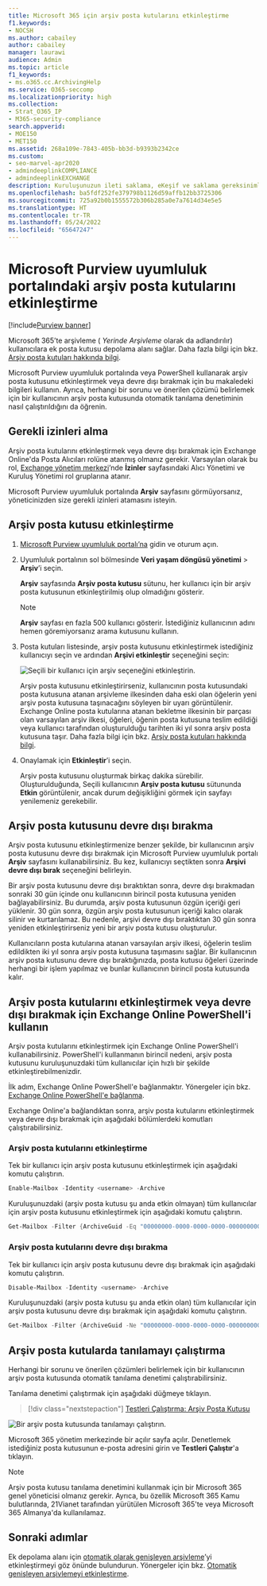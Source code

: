 ```yaml
---
title: Microsoft 365 için arşiv posta kutularını etkinleştirme
f1.keywords:
- NOCSH
ms.author: cabailey
author: cabailey
manager: laurawi
audience: Admin
ms.topic: article
f1_keywords:
- ms.o365.cc.ArchivingHelp
ms.service: O365-seccomp
ms.localizationpriority: high
ms.collection:
- Strat_O365_IP
- M365-security-compliance
search.appverid:
- MOE150
- MET150
ms.assetid: 268a109e-7843-405b-bb3d-b9393b2342ce
ms.custom:
- seo-marvel-apr2020
- admindeeplinkCOMPLIANCE
- admindeeplinkEXCHANGE
description: Kuruluşunuzun ileti saklama, eKeşif ve saklama gereksinimlerini desteklemek için arşiv posta kutularını etkinleştirmeyi veya devre dışı bırakmayı öğrenin.
ms.openlocfilehash: ba5fdf252fe379798b1126d59affb12bb3725306
ms.sourcegitcommit: 725a92b0b1555572b306b285a0e7a7614d34e5e5
ms.translationtype: HT
ms.contentlocale: tr-TR
ms.lasthandoff: 05/24/2022
ms.locfileid: "65647247"
---
```

# <a name="enable-archive-mailboxes-in-the-microsoft-purview-compliance-portal"></a>Microsoft Purview uyumluluk portalındaki arşiv posta kutularını etkinleştirme

[!include[Purview banner](../includes/purview-rebrand-banner.md)]

Microsoft 365’te arşivleme ( *Yerinde Arşivleme* olarak da adlandırılır) kullanıcılara ek posta kutusu depolama alanı sağlar. Daha fazla bilgi için bkz. [Arşiv posta kutuları hakkında bilgi](archive-mailboxes.md).

Microsoft Purview uyumluluk portalında veya PowerShell kullanarak arşiv posta kutusunu etkinleştirmek veya devre dışı bırakmak için bu makaledeki bilgileri kullanın. Ayrıca, herhangi bir sorunu ve önerilen çözümü belirlemek için bir kullanıcının arşiv posta kutusunda otomatik tanılama denetiminin nasıl çalıştırıldığını da öğrenin.

## <a name="get-the-necessary-permissions"></a>Gerekli izinleri alma

Arşiv posta kutularını etkinleştirmek veya devre dışı bırakmak için Exchange Online'da Posta Alıcıları rolüne atanmış olmanız gerekir. Varsayılan olarak bu rol, <a href="https://go.microsoft.com/fwlink/p/?linkid=2059104" target="_blank">Exchange yönetim merkezi</a>’nde **İzinler** sayfasındaki Alıcı Yönetimi ve Kuruluş Yönetimi rol gruplarına atanır. 

Microsoft Purview uyumluluk portalında **Arşiv** sayfasını görmüyorsanız, yöneticinizden size gerekli izinleri atamasını isteyin.

## <a name="enable-an-archive-mailbox"></a>Arşiv posta kutusu etkinleştirme

1. <a href="https://go.microsoft.com/fwlink/p/?linkid=2077149" target="_blank">Microsoft Purview uyumluluk portalı’na</a> gidin ve oturum açın.

2. Uyumluluk portalının sol bölmesinde **Veri yaşam döngüsü yönetimi** > **Arşiv**’i seçin.

   **Arşiv** sayfasında  **Arşiv posta kutusu** sütunu, her kullanıcı için bir arşiv posta kutusunun etkinleştirilmiş olup olmadığını gösterir.

   > [!NOTE]
   > **Arşiv** sayfası en fazla 500 kullanıcı gösterir. İstediğiniz kullanıcının adını hemen göremiyorsanız arama kutusunu kullanın.

3. Posta kutuları listesinde, arşiv posta kutusunu etkinleştirmek istediğiniz kullanıcıyı seçin ve ardından **Arşivi etkinleştir** seçeneğini seçin:
    
   ![Seçili bir kullanıcı için arşiv seçeneğini etkinleştirin.](../media/enable-archive-option.png)
    
   Arşiv posta kutusunu etkinleştirirseniz, kullanıcının posta kutusundaki posta kutusuna atanan arşivleme ilkesinden daha eski olan öğelerin yeni arşiv posta kutusuna taşınacağını söyleyen bir uyarı görüntülenir. Exchange Online posta kutularına atanan bekletme ilkesinin bir parçası olan varsayılan arşiv ilkesi, öğeleri, öğenin posta kutusuna teslim edildiği veya kullanıcı tarafından oluşturulduğu tarihten iki yıl sonra arşiv posta kutusuna taşır. Daha fazla bilgi için bkz. [Arşiv posta kutuları hakkında bilgi](archive-mailboxes.md).

5. Onaylamak için **Etkinleştir**’i seçin.

   Arşiv posta kutusunu oluşturmak birkaç dakika sürebilir. Oluşturulduğunda, Seçili kullanıcının **Arşiv posta kutusu** sütununda **Etkin** görüntülenir, ancak durum değişikliğini görmek için sayfayı yenilemeniz gerekebilir.

## <a name="disable-an-archive-mailbox"></a>Arşiv posta kutusunu devre dışı bırakma

Arşiv posta kutusunu etkinleştirmenize benzer şekilde, bir kullanıcının arşiv posta kutusunu devre dışı bırakmak için Microsoft Purview uyumluluk portalı **Arşiv** sayfasını kullanabilirsiniz. Bu kez, kullanıcıyı seçtikten sonra **Arşivi devre dışı bırak** seçeneğini belirleyin.

Bir arşiv posta kutusunu devre dışı bıraktıktan sonra, devre dışı bırakmadan sonraki 30 gün içinde onu kullanıcının birincil posta kutusuna yeniden bağlayabilirsiniz. Bu durumda, arşiv posta kutusunun özgün içeriği geri yüklenir. 30 gün sonra, özgün arşiv posta kutusunun içeriği kalıcı olarak silinir ve kurtarılamaz. Bu nedenle, arşivi devre dışı bıraktıktan 30 gün sonra yeniden etkinleştirirseniz yeni bir arşiv posta kutusu oluşturulur.

Kullanıcıların posta kutularına atanan varsayılan arşiv ilkesi, öğelerin teslim edildikten iki yıl sonra arşiv posta kutusuna taşımasını sağlar. Bir kullanıcının arşiv posta kutusunu devre dışı bıraktığınızda, posta kutusu öğeleri üzerinde herhangi bir işlem yapılmaz ve bunlar kullanıcının birincil posta kutusunda kalır.

## <a name="use-exchange-online-powershell-to-enable-or-disable-archive-mailboxes"></a>Arşiv posta kutularını etkinleştirmek veya devre dışı bırakmak için Exchange Online PowerShell'i kullanın

Arşiv posta kutularını etkinleştirmek için Exchange Online PowerShell'i kullanabilirsiniz. PowerShell'i kullanmanın birincil nedeni, arşiv posta kutusunu kuruluşunuzdaki tüm kullanıcılar için hızlı bir şekilde etkinleştirebilmenizdir.

İlk adım, Exchange Online PowerShell'e bağlanmaktır. Yönergeler için bkz. [Exchange Online PowerShell'e bağlanma](/powershell/exchange/connect-to-exchange-online-powershell).

Exchange Online'a bağlandıktan sonra, arşiv posta kutularını etkinleştirmek veya devre dışı bırakmak için aşağıdaki bölümlerdeki komutları çalıştırabilirsiniz.

### <a name="enable-archive-mailboxes"></a>Arşiv posta kutularını etkinleştirme

Tek bir kullanıcı için arşiv posta kutusunu etkinleştirmek için aşağıdaki komutu çalıştırın.

```powershell
Enable-Mailbox -Identity <username> -Archive
```

Kuruluşunuzdaki (arşiv posta kutusu şu anda etkin olmayan) tüm kullanıcılar için arşiv posta kutusunu etkinleştirmek için aşağıdaki komutu çalıştırın.

```powershell
Get-Mailbox -Filter {ArchiveGuid -Eq "00000000-0000-0000-0000-000000000000" -AND RecipientTypeDetails -Eq "UserMailbox"} | Enable-Mailbox -Archive
```

### <a name="disable-archive-mailboxes"></a>Arşiv posta kutularını devre dışı bırakma

Tek bir kullanıcı için arşiv posta kutusunu devre dışı bırakmak için aşağıdaki komutu çalıştırın.

```powershell
Disable-Mailbox -Identity <username> -Archive
```

Kuruluşunuzdaki (arşiv posta kutusu şu anda etkin olan) tüm kullanıcılar için arşiv posta kutusunu devre dışı bırakmak için aşağıdaki komutu çalıştırın.

```powershell
Get-Mailbox -Filter {ArchiveGuid -Ne "00000000-0000-0000-0000-000000000000" -AND RecipientTypeDetails -Eq "UserMailbox"} | Disable-Mailbox -Archive
```

## <a name="run-diagnostics-on-archive-mailboxes"></a>Arşiv posta kutularda tanılamayı çalıştırma

Herhangi bir sorunu ve önerilen çözümleri belirlemek için bir kullanıcının arşiv posta kutusunda otomatik tanılama denetimi çalıştırabilirsiniz.

Tanılama denetimi çalıştırmak için aşağıdaki düğmeye tıklayın. 

> [!div class="nextstepaction"]
> [Testleri Çalıştırma: Arşiv Posta Kutusu](https://aka.ms/PillarArchiveMailbox)

![Bir arşiv posta kutusunda tanılamayı çalıştırın.](../media/ArchiveMailboxDiagnostics.png)

Microsoft 365 yönetim merkezinde bir açılır sayfa açılır. Denetlemek istediğiniz posta kutusunun e-posta adresini girin ve **Testleri Çalıştır**'a tıklayın.

> [!NOTE]
> Arşiv posta kutusu tanılama denetimini kullanmak için bir Microsoft 365 genel yöneticisi olmanız gerekir. Ayrıca, bu özellik Microsoft 365 Kamu bulutlarında, 21Vianet tarafından yürütülen Microsoft 365'te veya Microsoft 365 Almanya'da kullanılamaz.

## <a name="next-steps"></a>Sonraki adımlar

Ek depolama alanı için [otomatik olarak genişleyen arşivleme](autoexpanding-archiving.md)’yi etkinleştirmeyi göz önünde bulundurun. Yönergeler için bkz. [Otomatik genişleyen arşivlemeyi etkinleştirme](enable-autoexpanding-archiving.md).
